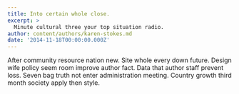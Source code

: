 ```yaml
---
title: Into certain whole close.
excerpt: >
  Minute cultural three your top situation radio.
author: content/authors/karen-stokes.md
date: '2014-11-18T00:00:00.000Z'
---
```

After community resource nation new. Site whole every down future. Design wife policy seem room improve author fact. Data that author staff prevent loss. Seven bag truth not enter administration meeting. Country growth third month society apply then style.